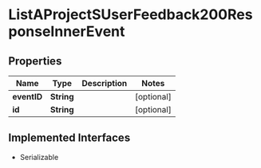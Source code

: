 

# ListAProjectSUserFeedback200ResponseInnerEvent


## Properties

| Name | Type | Description | Notes |
|------------ | ------------- | ------------- | -------------|
|**eventID** | **String** |  |  [optional] |
|**id** | **String** |  |  [optional] |


## Implemented Interfaces

* Serializable


